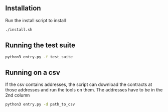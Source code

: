 ## Installation

Run the install script to install

```bash
./install.sh
```

## Running the test suite

```bash
python3 entry.py -f test_suite
```

## Running on a csv

If the csv contains addresses, the script can download the contracts at those addresses and run the tools on them.
The addresses have to be in the 2nd column

```bash
python3 entry.py -d path_to_csv
```
